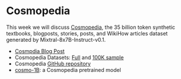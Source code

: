 # Cosmopedia

This week we will discuss [Cosmopedia](https://huggingface.co/collections/HuggingFaceTB/cosmopedia-65d4e44c693d9451ce4344d6), the 35 billion token synthetic textbooks, blogposts, stories, posts, and WikiHow articles dataset generated by Mixtral-8x7B-Instruct-v0.1.

* [Cosmpdia Blog Post](https://huggingface.co/blog/cosmopedia)
* Cosmopedia Datasets: [Full](https://huggingface.co/datasets/HuggingFaceTB/cosmopedia) and [100K sample](https://huggingface.co/datasets/HuggingFaceTB/cosmopedia-100k)
* Cosmopedia [GitHub repository](https://github.com/huggingface/cosmopedia)
* [cosmo-1B](https://huggingface.co/HuggingFaceTB/cosmo-1b): a Cosmopedia pretrained model
